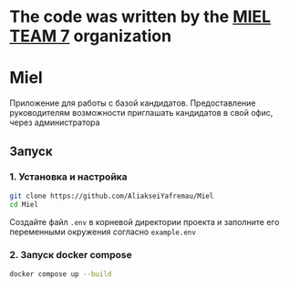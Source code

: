 # The code was written by the [MIEL TEAM 7](https://github.com/MIEL-team-7) organization

# Miel

Приложение для работы с базой кандидатов. Предоставление руководителям возможности приглашать кандидатов в свой офис, через администратора

## Запуск

### 1. Установка и настройка

```bash
git clone https://github.com/AliakseiYafremau/Miel
cd Miel
```
Создайте файл `.env` в корневой директории проекта и заполните его переменными окружения согласно `example.env`

### 2. Запуск docker compose

```bash
docker compose up --build
```
